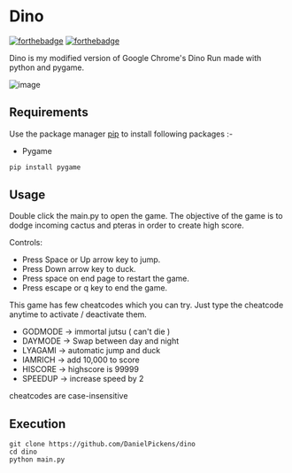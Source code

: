 # Dino
[![forthebadge](https://forthebadge.com/images/badges/made-with-python.svg)](https://forthebadge.com)
[![forthebadge](https://forthebadge.com/images/badges/built-with-love.svg)](https://forthebadge.com)



Dino is my modified version of Google Chrome's Dino Run made with python and pygame.


![image](https://user-images.githubusercontent.com/72703981/141836438-33d580ca-6f50-418d-bccb-c9b8bd7dae66.png)



## Requirements

Use the package manager [pip](https://pip.pypa.io/en/stable/) to install following packages :-
* Pygame

```bash
pip install pygame
```

## Usage

Double click the main.py to open the game. The objective of the game is to dodge incoming cactus and pteras in order to create high score.

Controls:
* Press Space or Up arrow key to jump.
* Press Down arrow key to duck.
* Press space on end page to restart the game.
* Press escape or q key to end the game.

This game has few cheatcodes which you can try. Just type the cheatcode anytime to activate / deactivate them.

* GODMODE -> immortal jutsu ( can't die )
* DAYMODE -> Swap between day and night
* LYAGAMI -> automatic jump and duck
* IAMRICH -> add 10,000 to score
* HISCORE -> highscore is 99999
* SPEEDUP -> increase speed by 2

cheatcodes are case-insensitive


## Execution

```
git clone https://github.com/DanielPickens/dino
cd dino
python main.py
```
